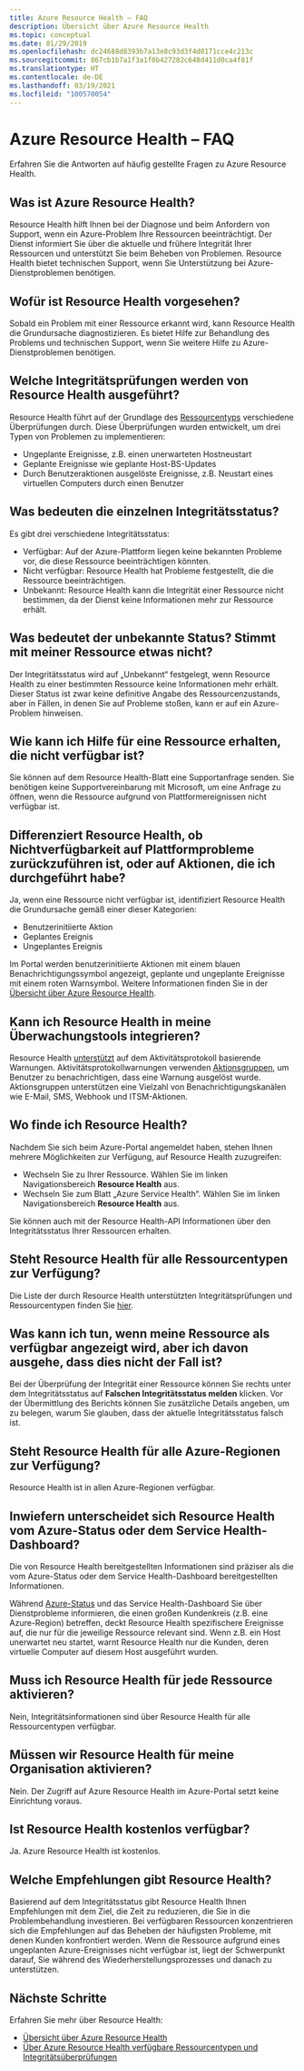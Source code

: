 ```yaml
---
title: Azure Resource Health – FAQ
description: Übersicht über Azure Resource Health
ms.topic: conceptual
ms.date: 01/29/2019
ms.openlocfilehash: dc24688d8393b7a13e8c93d3f4d0171cce4c213c
ms.sourcegitcommit: 867cb1b7a1f3a1f0b427282c648d411d0ca4f81f
ms.translationtype: HT
ms.contentlocale: de-DE
ms.lasthandoff: 03/19/2021
ms.locfileid: "100570054"
---
```

# <a name="azure-resource-health-faq"></a>Azure Resource Health – FAQ
Erfahren Sie die Antworten auf häufig gestellte Fragen zu Azure Resource Health.

## <a name="what-is-azure-resource-health"></a>Was ist Azure Resource Health?
Resource Health hilft Ihnen bei der Diagnose und beim Anfordern von Support, wenn ein Azure-Problem Ihre Ressourcen beeinträchtigt. Der Dienst informiert Sie über die aktuelle und frühere Integrität Ihrer Ressourcen und unterstützt Sie beim Beheben von Problemen. Resource Health bietet technischen Support, wenn Sie Unterstützung bei Azure-Dienstproblemen benötigen.  

## <a name="what-is-the-resource-health-intended-for"></a>Wofür ist Resource Health vorgesehen?
Sobald ein Problem mit einer Ressource erkannt wird, kann Resource Health die Grundursache diagnostizieren. Es bietet Hilfe zur Behandlung des Problems und technischen Support, wenn Sie weitere Hilfe zu Azure-Dienstproblemen benötigen.

## <a name="what-health-checks-are-performed-by-resource-health"></a>Welche Integritätsprüfungen werden von Resource Health ausgeführt?
Resource Health führt auf der Grundlage des [Ressourcentyps](resource-health-checks-resource-types.md) verschiedene Überprüfungen durch. Diese Überprüfungen wurden entwickelt, um drei Typen von Problemen zu implementieren: 
- Ungeplante Ereignisse, z.B. einen unerwarteten Hostneustart
- Geplante Ereignisse wie geplante Host-BS-Updates
- Durch Benutzeraktionen ausgelöste Ereignisse, z.B. Neustart eines virtuellen Computers durch einen Benutzer

## <a name="what-does-each-of-the-health-status-mean"></a>Was bedeuten die einzelnen Integritätsstatus?
Es gibt drei verschiedene Integritätsstatus:
- Verfügbar: Auf der Azure-Plattform liegen keine bekannten Probleme vor, die diese Ressource beeinträchtigen könnten.
- Nicht verfügbar: Resource Health hat Probleme festgestellt, die die Ressource beeinträchtigen.
- Unbekannt: Resource Health kann die Integrität einer Ressource nicht bestimmen, da der Dienst keine Informationen mehr zur Ressource erhält. 

## <a name="what-does-the-unknown-status-mean-is-something-wrong-with-my-resource"></a>Was bedeutet der unbekannte Status? Stimmt mit meiner Ressource etwas nicht?
Der Integritätsstatus wird auf „Unbekannt“ festgelegt, wenn Resource Health zu einer bestimmten Ressource keine Informationen mehr erhält. Dieser Status ist zwar keine definitive Angabe des Ressourcenzustands, aber in Fällen, in denen Sie auf Probleme stoßen, kann er auf ein Azure-Problem hinweisen.

## <a name="how-can-i-get-help-for-a-resource-that-is-unavailable"></a>Wie kann ich Hilfe für eine Ressource erhalten, die nicht verfügbar ist?
Sie können auf dem Resource Health-Blatt eine Supportanfrage senden. Sie benötigen keine Supportvereinbarung mit Microsoft, um eine Anfrage zu öffnen, wenn die Ressource aufgrund von Plattformereignissen nicht verfügbar ist.

## <a name="does-resource-health-differentiate-between-unavailability-caused-by-platform-problems-versus-something-i-did"></a>Differenziert Resource Health, ob Nichtverfügbarkeit auf Plattformprobleme zurückzuführen ist, oder auf Aktionen, die ich durchgeführt habe?
Ja, wenn eine Ressource nicht verfügbar ist, identifiziert Resource Health die Grundursache gemäß einer dieser Kategorien: 
-   Benutzerinitiierte Aktion
-   Geplantes Ereignis 
-   Ungeplantes Ereignis

Im Portal werden benutzerinitiierte Aktionen mit einem blauen Benachrichtigungssymbol angezeigt, geplante und ungeplante Ereignisse mit einem roten Warnsymbol. Weitere Informationen finden Sie in der [Übersicht über Azure Resource Health](Resource-health-overview.md).  

## <a name="can-i-integrate-resource-health-with-my-monitoring-tools"></a>Kann ich Resource Health in meine Überwachungstools integrieren?
Resource Health [unterstützt](resource-health-alert-arm-template-guide.md) auf dem Aktivitätsprotokoll basierende Warnungen. Aktivitätsprotokollwarnungen verwenden [Aktionsgruppen](../azure-monitor/alerts/action-groups.md), um Benutzer zu benachrichtigen, dass eine Warnung ausgelöst wurde. Aktionsgruppen unterstützen eine Vielzahl von Benachrichtigungskanälen wie E-Mail, SMS, Webhook und ITSM-Aktionen.

## <a name="where-do-i-find-resource-health"></a>Wo finde ich Resource Health?
Nachdem Sie sich beim Azure-Portal angemeldet haben, stehen Ihnen mehrere Möglichkeiten zur Verfügung, auf Resource Health zuzugreifen:
- Wechseln Sie zu Ihrer Ressource. Wählen Sie im linken Navigationsbereich **Resource Health** aus.
- Wechseln Sie zum Blatt „Azure Service Health“.  Wählen Sie im linken Navigationsbereich **Resource Health** aus.

Sie können auch mit der Resource Health-API Informationen über den Integritätsstatus Ihrer Ressourcen erhalten.

## <a name="is-resource-health-available-for-all-resource-types"></a>Steht Resource Health für alle Ressourcentypen zur Verfügung?
Die Liste der durch Resource Health unterstützten Integritätsprüfungen und Ressourcentypen finden Sie [hier](resource-health-checks-resource-types.md).

## <a name="what-should-i-do-if-my-resource-is-showing-available-but-i-believe-it-is-not"></a>Was kann ich tun, wenn meine Ressource als verfügbar angezeigt wird, aber ich davon ausgehe, dass dies nicht der Fall ist?
Bei der Überprüfung der Integrität einer Ressource können Sie rechts unter dem Integritätsstatus auf **Falschen Integritätsstatus melden** klicken. Vor der Übermittlung des Berichts können Sie zusätzliche Details angeben, um zu belegen, warum Sie glauben, dass der aktuelle Integritätsstatus falsch ist.

## <a name="is-resource-health-available-for-all-azure-regions"></a>Steht Resource Health für alle Azure-Regionen zur Verfügung? 
Resource Health ist in allen Azure-Regionen verfügbar.

## <a name="how-is-resource-health-different-from-azure-status-or-the-service-health-dashboard"></a>Inwiefern unterscheidet sich Resource Health vom Azure-Status oder dem Service Health-Dashboard?
Die von Resource Health bereitgestellten Informationen sind präziser als die vom Azure-Status oder dem Service Health-Dashboard bereitgestellten Informationen.

Während [Azure-Status](https://status.azure.com) und das Service Health-Dashboard Sie über Dienstprobleme informieren, die einen großen Kundenkreis (z.B. eine Azure-Region) betreffen, deckt Resource Health spezifischere Ereignisse auf, die nur für die jeweilige Ressource relevant sind. Wenn z.B. ein Host unerwartet neu startet, warnt Resource Health nur die Kunden, deren virtuelle Computer auf diesem Host ausgeführt wurden.

## <a name="do-i-need-to-activate-resource-health-for-each-resource"></a>Muss ich Resource Health für jede Ressource aktivieren?
Nein, Integritätsinformationen sind über Resource Health für alle Ressourcentypen verfügbar. 

## <a name="do-we-need-to-enable-resource-health-for-my-organization"></a>Müssen wir Resource Health für meine Organisation aktivieren?
Nein.  Der Zugriff auf Azure Resource Health im Azure-Portal setzt keine Einrichtung voraus.

## <a name="is-resource-health-available-free-of-charge"></a>Ist Resource Health kostenlos verfügbar?
Ja.  Azure Resource Health ist kostenlos.

## <a name="what-are-the-recommendations-that-resource-health-provides"></a>Welche Empfehlungen gibt Resource Health?
Basierend auf dem Integritätsstatus gibt Resource Health Ihnen Empfehlungen mit dem Ziel, die Zeit zu reduzieren, die Sie in die Problembehandlung investieren. Bei verfügbaren Ressourcen konzentrieren sich die Empfehlungen auf das Beheben der häufigsten Probleme, mit denen Kunden konfrontiert werden. Wenn die Ressource aufgrund eines ungeplanten Azure-Ereignisses nicht verfügbar ist, liegt der Schwerpunkt darauf, Sie während des Wiederherstellungsprozesses und danach zu unterstützen. 

## <a name="next-steps"></a>Nächste Schritte

Erfahren Sie mehr über Resource Health:
-  [Übersicht über Azure Resource Health](Resource-health-overview.md)
-  [Über Azure Resource Health verfügbare Ressourcentypen und Integritätsüberprüfungen](resource-health-checks-resource-types.md)
